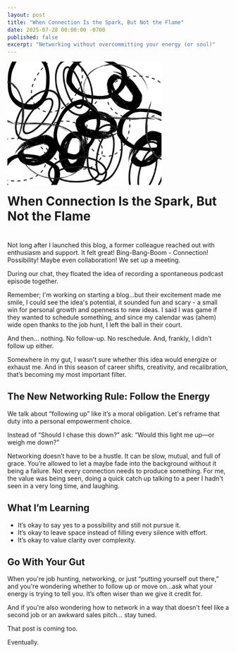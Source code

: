 ```yaml
---
layout: post
title: "When Connection Is the Spark, But Not the Flame"
date: 2025-07-28 00:00:00 -0700
published: false
excerpt: "Networking without overcommitting your energy (or soul)"
---
```


<div style="display: flex; align-items: flex-end; gap: 20px; margin-bottom: 40px; flex-wrap: wrap;">
  <img src="/assets/images/Zer0_Drive.webp" 
       alt="Abstract illustration symbolizing the complexity and creativity involved in zero-related analytics problems."
       style="width: 350px; height: auto;">

  <h1 style="margin: 0; flex: 1; min-width: 200px;">When Connection Is the Spark, But Not the Flame</h1>
</div>


Not long after I launched this blog, a former colleague reached out with enthusiasm and support. It felt great! Bing-Bang-Boom - Connection! Possibility! Maybe even collaboration! We set up a meeting.  

During our chat, they floated the idea of recording a spontaneous podcast episode together.

Remember; I'm working on starting a blog...but their excitement made me smile, I could see the idea's potential, it sounded fun and scary - a small win for personal growth and openness to new ideas. I said I was game if they wanted to schedule something, and since my calendar was (ahem) wide open thanks to the job hunt, I left the ball in their court.

And then... nothing. No follow-up. No reschedule. And, frankly, I didn’t follow up either.

Somewhere in my gut, I wasn’t sure whether this idea would energize or exhaust me. And in this season of career shifts, creativity, and recalibration, that’s becoming my most important filter.

## The New Networking Rule: Follow the Energy
We talk about “following up” like it’s a moral obligation. Let's reframe that duty into a personal empowerment choice.

Instead of “Should I chase this down?” ask:
“Would this light me up—or weigh me down?”

Networking doesn’t have to be a hustle. It can be slow, mutual, and full of grace. You’re allowed to let a maybe fade into the background without it being a failure. Not every connection needs to produce something. For me, the value was being seen, doing a quick catch up talking to a peer I hadn't seen in a very long time, and laughing.

## What I’m Learning
- It’s okay to say yes to a possibility and still not pursue it.
- It’s okay to leave space instead of filling every silence with effort.
- It’s okay to value clarity over complexity.

## Go With Your Gut
When you're job hunting, networking, or just “putting yourself out there,” and you're wondering whether to follow up or move on...ask what your energy is trying to tell you. It’s often wiser than we give it credit for.

And if you're also wondering how to network in a way that doesn’t feel like a second job or an awkward sales pitch… stay tuned.  

That post is coming too.  

Eventually.  
